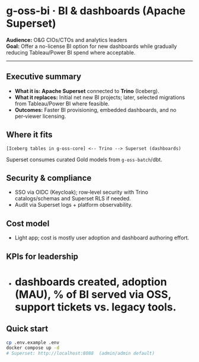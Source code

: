 # g-oss-bi · BI & dashboards (Apache Superset)

**Audience:** O&G CIOs/CTOs and analytics leaders  
**Goal:** Offer a no-license BI option for new dashboards while gradually reducing Tableau/Power BI spend where acceptable.

---

## Executive summary
- **What it is:** **Apache Superset** connected to **Trino** (Iceberg).  
- **What it replaces:** Initial net new BI projects; later, selected migrations from Tableau/Power BI where feasible.  
- **Outcomes:** Faster BI provisioning, embedded dashboards, and no per‑viewer licensing.

## Where it fits
```
[Iceberg tables in g-oss-core] <-- Trino --> Superset (dashboards)
```
Superset consumes curated Gold models from `g-oss-batch`/dbt.

## Security & compliance
- SSO via OIDC (Keycloak); row‑level security with Trino catalogs/schemas and Superset RLS if needed.  
- Audit via Superset logs + platform observability.

## Cost model
- Light app; cost is mostly user adoption and dashboard authoring effort.

## KPIs for leadership
- # dashboards created, adoption (MAU), % of BI served via OSS, support tickets vs. legacy tools.

## Quick start
```bash
cp .env.example .env
docker compose up -d
# Superset: http://localhost:8088  (admin/admin default)
```
